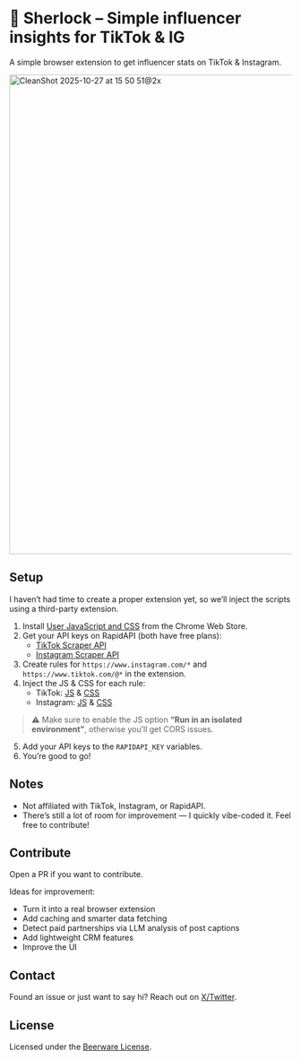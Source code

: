 # 🔎 Sherlock – Simple influencer insights for TikTok & IG

A simple browser extension to get influencer stats on TikTok & Instagram.

<img width="1682" height="856" alt="CleanShot 2025-10-27 at 15 50 51@2x" src="https://github.com/user-attachments/assets/48a790c2-9a6d-4a96-b817-48ed9d66a8ad" />

## Setup

I haven’t had time to create a proper extension yet, so we’ll inject the scripts using a third-party extension.

1. Install [User JavaScript and CSS](https://chromewebstore.google.com/detail/user-javascript-and-css/nbhcbdghjpllgmfilhnhkllmkecfmpld) from the Chrome Web Store.  
2. Get your API keys on RapidAPI (both have free plans):  
   - [TikTok Scraper API](https://rapidapi.com/Lundehund/api/tiktok-api23)  
   - [Instagram Scraper API](https://rapidapi.com/NikitusLLP/api/instagram-premium-api-2023)  
3. Create rules for `https://www.instagram.com/*` and `https://www.tiktok.com/@*` in the extension.  
4. Inject the JS & CSS for each rule:  
   - TikTok: [JS](./tiktok/script.js) & [CSS](./tiktok/sheet.css)  
   - Instagram: [JS](./instagram/script.js) & [CSS](./instagram/sheet.css)  

> ⚠️ Make sure to enable the JS option **“Run in an isolated environment”**, otherwise you’ll get CORS issues.

5. Add your API keys to the `RAPIDAPI_KEY` variables.  
6. You’re good to go!

## Notes

- Not affiliated with TikTok, Instagram, or RapidAPI.  
- There’s still a lot of room for improvement — I quickly vibe-coded it. Feel free to contribute!

## Contribute

Open a PR if you want to contribute.  

Ideas for improvement:
- Turn it into a real browser extension  
- Add caching and smarter data fetching  
- Detect paid partnerships via LLM analysis of post captions  
- Add lightweight CRM features  
- Improve the UI

## Contact

Found an issue or just want to say hi? Reach out on [X/Twitter](https://x.com/lukecarry_).

## License

Licensed under the [Beerware License](LICENSE.md).
